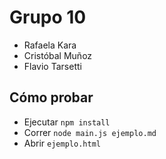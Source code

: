# Grupo 10

- Rafaela Kara
- Cristóbal Muñoz
- Flavio Tarsetti

## Cómo probar

- Ejecutar `npm install`
- Correr `node main.js ejemplo.md`
- Abrir `ejemplo.html`